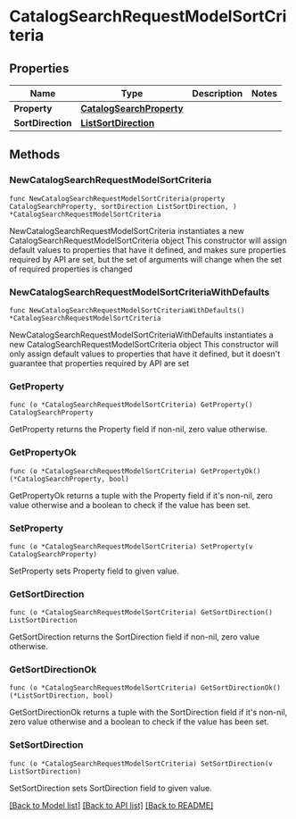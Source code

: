 # CatalogSearchRequestModelSortCriteria

## Properties

Name | Type | Description | Notes
------------ | ------------- | ------------- | -------------
**Property** | [**CatalogSearchProperty**](CatalogSearchProperty.md) |  | 
**SortDirection** | [**ListSortDirection**](ListSortDirection.md) |  | 

## Methods

### NewCatalogSearchRequestModelSortCriteria

`func NewCatalogSearchRequestModelSortCriteria(property CatalogSearchProperty, sortDirection ListSortDirection, ) *CatalogSearchRequestModelSortCriteria`

NewCatalogSearchRequestModelSortCriteria instantiates a new CatalogSearchRequestModelSortCriteria object
This constructor will assign default values to properties that have it defined,
and makes sure properties required by API are set, but the set of arguments
will change when the set of required properties is changed

### NewCatalogSearchRequestModelSortCriteriaWithDefaults

`func NewCatalogSearchRequestModelSortCriteriaWithDefaults() *CatalogSearchRequestModelSortCriteria`

NewCatalogSearchRequestModelSortCriteriaWithDefaults instantiates a new CatalogSearchRequestModelSortCriteria object
This constructor will only assign default values to properties that have it defined,
but it doesn't guarantee that properties required by API are set

### GetProperty

`func (o *CatalogSearchRequestModelSortCriteria) GetProperty() CatalogSearchProperty`

GetProperty returns the Property field if non-nil, zero value otherwise.

### GetPropertyOk

`func (o *CatalogSearchRequestModelSortCriteria) GetPropertyOk() (*CatalogSearchProperty, bool)`

GetPropertyOk returns a tuple with the Property field if it's non-nil, zero value otherwise
and a boolean to check if the value has been set.

### SetProperty

`func (o *CatalogSearchRequestModelSortCriteria) SetProperty(v CatalogSearchProperty)`

SetProperty sets Property field to given value.


### GetSortDirection

`func (o *CatalogSearchRequestModelSortCriteria) GetSortDirection() ListSortDirection`

GetSortDirection returns the SortDirection field if non-nil, zero value otherwise.

### GetSortDirectionOk

`func (o *CatalogSearchRequestModelSortCriteria) GetSortDirectionOk() (*ListSortDirection, bool)`

GetSortDirectionOk returns a tuple with the SortDirection field if it's non-nil, zero value otherwise
and a boolean to check if the value has been set.

### SetSortDirection

`func (o *CatalogSearchRequestModelSortCriteria) SetSortDirection(v ListSortDirection)`

SetSortDirection sets SortDirection field to given value.



[[Back to Model list]](../README.md#documentation-for-models) [[Back to API list]](../README.md#documentation-for-api-endpoints) [[Back to README]](../README.md)


